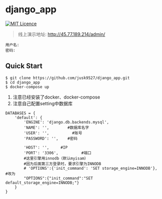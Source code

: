# django_app


[![MIT Licence](https://badges.frapsoft.com/os/mit/mit.svg?v=103)](https://opensource.org/licenses/mit-license.php)



>线上演示地址: http://45.77.189.214/admin/

```
用户名:
密码:
```


## Quick Start

```
$ git clone https://github.com/jusk9527/django_app.git
$ cd django_app
$ docker-compose up
```
1. 注意已经安装了docker、docker-compose
2. 注意自己配置setting中数据库

```
DATABASES = {
    'default': {
        'ENGINE': 'django.db.backends.mysql',
        'NAME': '',        #数据库名字
        'USER': '',          #账号
        'PASSWORD': '',    #密码

        'HOST': '',     #IP
        'PORT': '3306',          #端口
        #这里引擎用innodb（默认myisam）
        #因为后面第三方登录时，要求引擎为INNODB
        # 'OPTIONS':{'init_command': 'SET storage_engine=INNODB'},    #改为
        "OPTIONS":{"init_command":"SET default_storage_engine=INNODB;"}
    }
}
```
